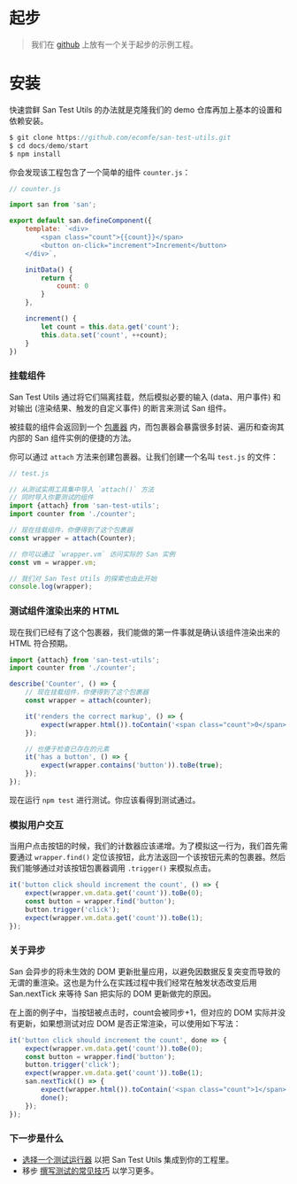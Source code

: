 # 起步

> 我们在 [github](https://github.com/ecomfe/san-test-utils/tree/master/docs/demo/start) 上放有一个关于起步的示例工程。

# 安装

快速尝鲜 San Test Utils 的办法就是克隆我们的 demo 仓库再加上基本的设置和依赖安装。

```js
$ git clone https://github.com/ecomfe/san-test-utils.git
$ cd docs/demo/start
$ npm install
```

你会发现该工程包含了一个简单的组件 `counter.js`：

```js
// counter.js

import san from 'san';

export default san.defineComponent({
    template: `<div>
        <span class="count">{{count}}</span>
        <button on-click="increment">Increment</button>
    </div>`,

    initData() {
        return {
            count: 0
        }
    },

    increment() {
        let count = this.data.get('count');
        this.data.set('count', ++count);
    }
})
```

### 挂载组件

San Test Utils 通过将它们隔离挂载，然后模拟必要的输入 (data、用户事件) 和对输出 (渲染结果、触发的自定义事件) 的断言来测试 San 组件。

被挂载的组件会返回到一个 [包裹器](../wrapper/index.md) 内，而包裹器会暴露很多封装、遍历和查询其内部的 San 组件实例的便捷的方法。

你可以通过 `attach` 方法来创建包裹器。让我们创建一个名叫 `test.js` 的文件：

```js
// test.js

// 从测试实用工具集中导入 `attach()` 方法
// 同时导入你要测试的组件
import {attach} from 'san-test-utils';
import counter from './counter';

// 现在挂载组件，你便得到了这个包裹器
const wrapper = attach(Counter);

// 你可以通过 `wrapper.vm` 访问实际的 San 实例
const vm = wrapper.vm;

// 我们对 San Test Utils 的探索也由此开始
console.log(wrapper);
```

### 测试组件渲染出来的 HTML

现在我们已经有了这个包裹器，我们能做的第一件事就是确认该组件渲染出来的 HTML 符合预期。

```js
import {attach} from 'san-test-utils';
import counter from './counter';

describe('Counter', () => {
    // 现在挂载组件，你便得到了这个包裹器
    const wrapper = attach(counter);

    it('renders the correct markup', () => {
        expect(wrapper.html()).toContain('<span class="count">0</span>');
    });

    // 也便于检查已存在的元素
    it('has a button', () => {
        expect(wrapper.contains('button')).toBe(true);
    });
});
```

现在运行 `npm test` 进行测试。你应该看得到测试通过。

### 模拟用户交互

当用户点击按钮的时候，我们的计数器应该递增。为了模拟这一行为，我们首先需要通过 `wrapper.find()` 定位该按钮，此方法返回一个该按钮元素的包裹器。然后我们能够通过对该按钮包裹器调用 `.trigger()` 来模拟点击。

```js
it('button click should increment the count', () => {
    expect(wrapper.vm.data.get('count')).toBe(0);
    const button = wrapper.find('button');
    button.trigger('click');
    expect(wrapper.vm.data.get('count')).toBe(1);
});
```

### 关于异步

San 会异步的将未生效的 DOM 更新批量应用，以避免因数据反复突变而导致的无谓的重渲染。这也是为什么在实践过程中我们经常在触发状态改变后用 San.nextTick 来等待 San 把实际的 DOM 更新做完的原因。

在上面的例子中，当按钮被点击时，count会被同步+1，但对应的 DOM 实际并没有更新，如果想测试对应 DOM 是否正常渲染，可以使用如下写法：

```js
it('button click should increment the count', done => {
    expect(wrapper.vm.data.get('count')).toBe(0);
    const button = wrapper.find('button');
    button.trigger('click');
    expect(wrapper.vm.data.get('count')).toBe(1);
    san.nextTick(() => {
        expect(wrapper.html()).toContain('<span class="count">1</span>');
        done();
    });
});
```

### 下一步是什么

* [选择一个测试运行器](./test-runner.md) 以把 San Test Utils 集成到你的工程里。
* 移步 [撰写测试的常见技巧](./common-tips.md) 以学习更多。
